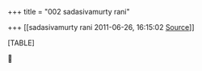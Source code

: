 +++
title = "002 sadasivamurty rani"

+++
[[sadasivamurty rani	2011-06-26, 16:15:02 [Source](https://groups.google.com/g/bvparishat/c/zUYllnoV7fY)]]



[TABLE]



